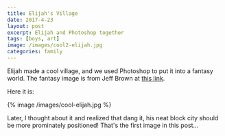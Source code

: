 ```yaml
---
title: Elijah's Village
date: 2017-4-23
layout: post
excerpt: Elijah and Photoshop together
tags: [boys, art]
image: /images/cool2-elijah.jpg
categories: family
---
```


Elijah made a cool village, and we used Photoshop to put it into a fantasy
world.  The fantasy image is from Jeff Brown
at <a href="https://wall.alphacoders.com/big.php?i=579897">this link</a>.

Here it is:

{% image /images/cool-elijah.jpg %}

Later, I thought about it and realized that dang it, his neat block city
should be more prominately positioned! That's the first image in this post...


